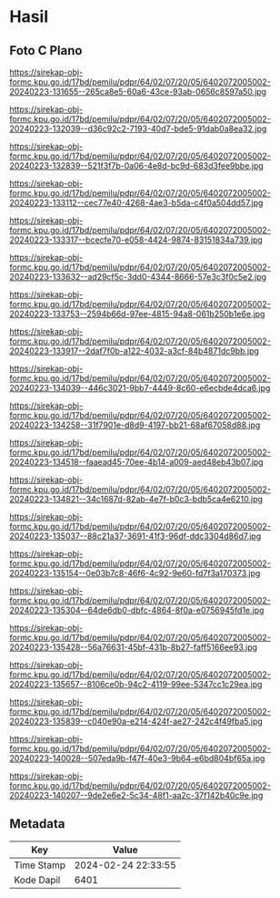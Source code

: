# Hasil

## Foto C Plano

https://sirekap-obj-formc.kpu.go.id/17bd/pemilu/pdpr/64/02/07/20/05/6402072005002-20240223-131655--265ca8e5-60a6-43ce-93ab-0656c8597a50.jpg

https://sirekap-obj-formc.kpu.go.id/17bd/pemilu/pdpr/64/02/07/20/05/6402072005002-20240223-132039--d36c92c2-7193-40d7-bde5-91dab0a8ea32.jpg

https://sirekap-obj-formc.kpu.go.id/17bd/pemilu/pdpr/64/02/07/20/05/6402072005002-20240223-132839--521f3f7b-0a06-4e8d-bc9d-683d3fee9bbe.jpg

https://sirekap-obj-formc.kpu.go.id/17bd/pemilu/pdpr/64/02/07/20/05/6402072005002-20240223-133112--cec77e40-4268-4ae3-b5da-c4f0a504dd57.jpg

https://sirekap-obj-formc.kpu.go.id/17bd/pemilu/pdpr/64/02/07/20/05/6402072005002-20240223-133317--bcecfe70-e058-4424-9874-83151834a739.jpg

https://sirekap-obj-formc.kpu.go.id/17bd/pemilu/pdpr/64/02/07/20/05/6402072005002-20240223-133632--ad29cf5c-3dd0-4344-8666-57e3c3f0c5e2.jpg

https://sirekap-obj-formc.kpu.go.id/17bd/pemilu/pdpr/64/02/07/20/05/6402072005002-20240223-133753--2594b66d-97ee-4815-94a8-061b250b1e6e.jpg

https://sirekap-obj-formc.kpu.go.id/17bd/pemilu/pdpr/64/02/07/20/05/6402072005002-20240223-133917--2daf7f0b-a122-4032-a3cf-84b4871dc9bb.jpg

https://sirekap-obj-formc.kpu.go.id/17bd/pemilu/pdpr/64/02/07/20/05/6402072005002-20240223-134039--446c3021-9bb7-4449-8c60-e6ecbde4dca6.jpg

https://sirekap-obj-formc.kpu.go.id/17bd/pemilu/pdpr/64/02/07/20/05/6402072005002-20240223-134258--31f7901e-d8d9-4197-bb21-68af67058d88.jpg

https://sirekap-obj-formc.kpu.go.id/17bd/pemilu/pdpr/64/02/07/20/05/6402072005002-20240223-134518--faaead45-70ee-4b14-a009-aed48eb43b07.jpg

https://sirekap-obj-formc.kpu.go.id/17bd/pemilu/pdpr/64/02/07/20/05/6402072005002-20240223-134821--34c1687d-82ab-4e7f-b0c3-bdb5ca4e6210.jpg

https://sirekap-obj-formc.kpu.go.id/17bd/pemilu/pdpr/64/02/07/20/05/6402072005002-20240223-135037--88c21a37-3691-41f3-96df-ddc3304d86d7.jpg

https://sirekap-obj-formc.kpu.go.id/17bd/pemilu/pdpr/64/02/07/20/05/6402072005002-20240223-135154--0e03b7c8-46f6-4c92-9e60-fd7f3a170373.jpg

https://sirekap-obj-formc.kpu.go.id/17bd/pemilu/pdpr/64/02/07/20/05/6402072005002-20240223-135304--64de6db0-dbfc-4864-8f0a-e0756945fd1e.jpg

https://sirekap-obj-formc.kpu.go.id/17bd/pemilu/pdpr/64/02/07/20/05/6402072005002-20240223-135428--56a76631-45bf-431b-8b27-faff5166ee93.jpg

https://sirekap-obj-formc.kpu.go.id/17bd/pemilu/pdpr/64/02/07/20/05/6402072005002-20240223-135657--8106ce0b-94c2-4119-99ee-5347cc1c29ea.jpg

https://sirekap-obj-formc.kpu.go.id/17bd/pemilu/pdpr/64/02/07/20/05/6402072005002-20240223-135839--c040e90a-e214-424f-ae27-242c4f49fba5.jpg

https://sirekap-obj-formc.kpu.go.id/17bd/pemilu/pdpr/64/02/07/20/05/6402072005002-20240223-140028--507eda9b-f47f-40e3-9b64-e6bd804bf65a.jpg

https://sirekap-obj-formc.kpu.go.id/17bd/pemilu/pdpr/64/02/07/20/05/6402072005002-20240223-140207--9de2e6e2-5c34-48f1-aa2c-37f142b40c9e.jpg


## Metadata

| Key        | Value               |
| ---------- | ------------------- |
| Time Stamp | 2024-02-24 22:33:55 |
| Kode Dapil | 6401                |



